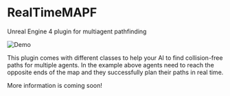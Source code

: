 # RealTimeMAPF
Unreal Engine 4 plugin for multiagent pathfinding

![Demo](Resources/Demo.gif)

This plugin comes with different classes to help your AI to find collision-free paths for multiple agents. In the example above agents need to reach the opposite ends of the map and they successfully plan their paths in real time.

More information is coming soon!

